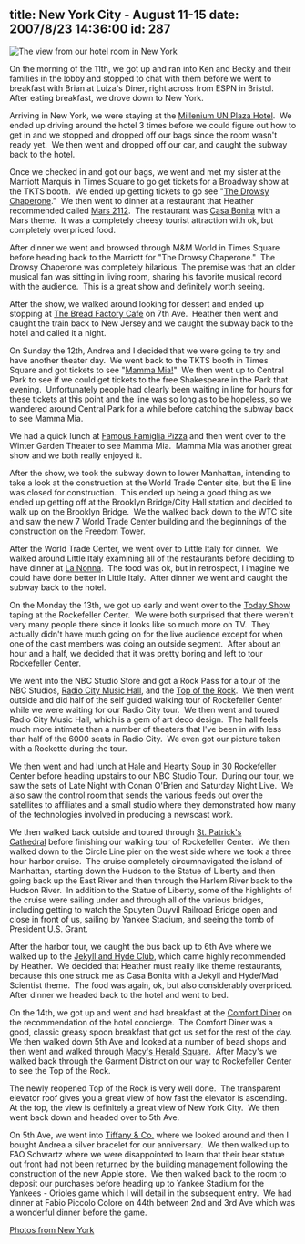 title: New York City - August 11-15
date: 2007/8/23 14:36:00
id: 287
---
![The view from our hotel room in New York](/journal_images/mini-DSC00628-journal.jpg)

On the morning of the 11th, we got up and ran into Ken and Becky and their families in the lobby and stopped to chat with them before we went to breakfast with Brian at Luiza's Diner, right across from ESPN in Bristol.  After eating breakfast, we drove down to New York. 

Arriving in New York, we were staying at the [Millenium UN Plaza Hotel](http://www.millenniumhotels.com/millenniumunplazanewyork/index.html).  We ended up driving around the hotel 3 times before we could figure out how to get in and we stopped and dropped off our bags since the room wasn't ready yet.  We then went and dropped off our car, and caught the subway back to the hotel. 

Once we checked in and got our bags, we went and met my sister at the Marriott Marquis in Times Square to go get tickets for a Broadway show at the TKTS booth.  We ended up getting tickets to go see "[The Drowsy Chaperone](http://www.drowsychaperone.com/)."  We then went to dinner at a restaurant that Heather recommended called [Mars 2112](http://www.mars2112.com/).  The restaurant was [Casa Bonita](http://www.casabonitadenver.com/) with a Mars theme.  It was a completely cheesy tourist attraction with ok, but completely overpriced food.

After dinner we went and browsed through M&M World in Times Square before heading back to the Marriott for "The Drowsy Chaperone."  The Drowsy Chaperone was completely hilarious. The premise was that an older musical fan was sitting in living room, sharing his favorite musical record with the audience.  This is a great show and definitely worth seeing.

After the show, we walked around looking for dessert and ended up stopping at [The Bread Factory Cafe](http://www.breadfactorycafe.com/) on 7th Ave.  Heather then went and caught the train back to New Jersey and we caught the subway back to the hotel and called it a night.

On Sunday the 12th, Andrea and I decided that we were going to try and have another theater day.  We went back to the TKTS booth in Times Square and got tickets to see "[Mamma Mia!](http://www.mamma-mia.com/)"  We then went up to Central Park to see if we could get tickets to the free Shakespeare in the Park that evening.  Unfortunately people had clearly been waiting in line for hours for these tickets at this point and the line was so long as to be hopeless, so we wandered around Central Park for a while before catching the subway back to see Mamma Mia. 

We had a quick lunch at [Famous Famiglia Pizza](http://www.famousfamiglia.com/) and then went over to the Winter Garden Theater to see Mamma Mia.  Mamma Mia was another great show and we both really enjoyed it. 

After the show, we took the subway down to lower Manhattan, intending to take a look at the construction at the World Trade Center site, but the E line was closed for construction.  This ended up being a good thing as we ended up getting off at the Brooklyn Bridge/City Hall station and decided to walk up on the Brooklyn Bridge.  We the walked back down to the WTC site and saw the new 7 World Trade Center building and the beginnings of the construction on the Freedom Tower.

After the World Trade Center, we went over to Little Italy for dinner.  We walked around Little Italy examining all of the restaurants before deciding to have dinner at [La Nonna](http://www.zagat.com/verticals/PropertyDetails.aspx?SI=GglMap&VID=8&R=100452622&UID=).  The food was ok, but in retrospect, I imagine we could have done better in Little Italy.  After dinner we went and caught the subway back to the hotel.

On the Monday the 13th, we got up early and went over to the [Today Show](http://www.msnbc.msn.com/id/3032633/) taping at the Rockefeller Center.  We were both surprised that there weren't very many people there since it looks like so much more on TV.  They actually didn't have much going on for the live audience except for when one of the cast members was doing an outside segment.  After about an hour and a half, we decided that it was pretty boring and left to tour Rockefeller Center.

We went into the NBC Studio Store and got a Rock Pass for a tour of the NBC Studios, [Radio City Music Hall](http://www.radiocity.com/), and the [Top of the Rock](http://www.topoftherocknyc.com/).  We then went outside and did half of the self guided walking tour of Rockefeller Center while we were waiting for our Radio City tour.  We then went and toured Radio City Music Hall, which is a gem of art deco design.  The hall feels much more intimate than a number of theaters that I've been in with less than half of the 6000 seats in Radio City.  We even got our picture taken with a Rockette during the tour.

We then went and had lunch at [Hale and Hearty Soup](http://www.haleandhearty.com/) in 30 Rockefeller Center before heading upstairs to our NBC Studio Tour.  During our tour, we saw the sets of Late Night with Conan O'Brien and Saturday Night Live.  We also saw the control room that sends the various feeds out over the satellites to affiliates and a small studio where they demonstrated how many of the technologies involved in producing a newscast work.

We then walked back outside and toured through [St. Patrick's Cathedral](http://www.saintpatrickscathedral.org/) before finishing our walking tour of Rockefeller Center.  We then walked down to the Circle Line pier on the west side where we took a three hour harbor cruise.  The cruise completely circumnavigated the island of Manhattan, starting down the Hudson to the Statue of Liberty and then going back up the East River and then through the Harlem River back to the Hudson River.  In addition to the Statue of Liberty, some of the highlights of the cruise were sailing under and through all of the various bridges, including getting to watch the Spuyten Duyvil Railroad Bridge open and close in front of us, sailing by Yankee Stadium, and seeing the tomb of President U.S. Grant.

After the harbor tour, we caught the bus back up to 6th Ave where we walked up to the [Jekyll and Hyde Club](http://www.jekyllandhydeclub.com/), which came highly recommended by Heather.  We decided that Heather must really like theme restaurants, because this one struck me as Casa Bonita with a Jekyll and Hyde/Mad Scientist theme.  The food was again, ok, but also considerably overpriced.  After dinner we headed back to the hotel and went to bed.

On the 14th, we got up and went and had breakfast at the [Comfort Diner](http://www.comfortdiner.com/) on the recommendation of the hotel concierge.  The Comfort Diner was a good, classic greasy spoon breakfast that got us set for the rest of the day.  We then walked down 5th Ave and looked at a number of bead shops and then went and walked through [Macy's Herald Square](http://www.macys.com/).  After Macy's we walked back through the Garment District on our way to Rockefeller Center to see the Top of the Rock.

The newly reopened Top of the Rock is very well done.  The transparent elevator roof gives you a great view of how fast the elevator is ascending.  At the top, the view is definitely a great view of New York City.  We then went back down and headed over to 5th Ave.

On 5th Ave, we went into [Tiffany & Co.](http://www.tiffany.com/) where we looked around and then I bought Andrea a silver bracelet for our anniversary.  We then walked up to FAO Schwartz where we were disappointed to learn that their bear statue out front had not been returned by the building management following the construction of the new Apple store.  We then walked back to the room to deposit our purchases before heading up to Yankee Stadium for the Yankees - Orioles game which I will detail in the subsequent entry.  We had dinner at Fabio Piccolo Colore on 44th between 2nd and 3rd Ave which was a wonderful dinner before the game.

[Photos from New York](PhotoAlbum.aspx?ID=NYC0807)
